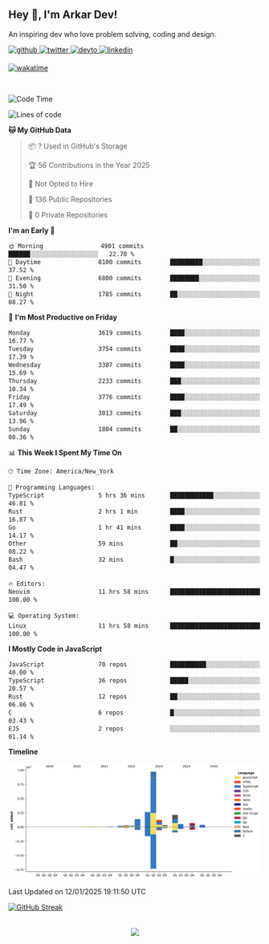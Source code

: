 ## Hey 👋, I'm Arkar Dev!  

An inspiring dev who love problem solving, coding and design.

<a href="https://github.com/Riley1101" target="_blank">
<img src=https://img.shields.io/badge/github-%2324292e.svg?&style=for-the-badge&logo=github&logoColor=white alt=github style="margin-bottom: 5px;" />
</a>
<a href="https://twitter.com/arkardev" target="_blank">
<img src=https://img.shields.io/badge/twitter-%2300acee.svg?&style=for-the-badge&logo=twitter&logoColor=white alt=twitter style="margin-bottom: 5px;" />
</a>
<a href="https://dev.to/riley1101" target="_blank">
<img src=https://img.shields.io/badge/dev.to-%2308090A.svg?&style=for-the-badge&logo=dev.to&logoColor=white alt=devto style="margin-bottom: 5px;" />
</a>
<a href="https://linkedin.com/in/arkar-kaung-myat" target="_blank">
<img src=https://img.shields.io/badge/linkedin-%231E77B5.svg?&style=for-the-badge&logo=linkedin&logoColor=white alt=linkedin style="margin-bottom: 5px;" />
</a>
  
[![wakatime](https://wakatime.com/badge/user/cf23b6e3-75f8-4c04-b0e3-273191c8d2ec.svg)](https://wakatime.com/@cf23b6e3-75f8-4c04-b0e3-273191c8d2ec)

<br/>

<!--START_SECTION:waka-->
![Code Time](http://img.shields.io/badge/Code%20Time-1%2C237%20hrs%2038%20mins-blue)

![Lines of code](https://img.shields.io/badge/From%20Hello%20World%20I%27ve%20Written-19.9%20million%20lines%20of%20code-blue)

**🐱 My GitHub Data** 

> 📦 ? Used in GitHub's Storage 
 > 
> 🏆 56 Contributions in the Year 2025
 > 
> 🚫 Not Opted to Hire
 > 
> 📜 136 Public Repositories 
 > 
> 🔑 0 Private Repositories 
 > 
**I'm an Early 🐤** 

```text
🌞 Morning                4901 commits        ██████░░░░░░░░░░░░░░░░░░░   22.70 % 
🌆 Daytime                8100 commits        █████████░░░░░░░░░░░░░░░░   37.52 % 
🌃 Evening                6800 commits        ████████░░░░░░░░░░░░░░░░░   31.50 % 
🌙 Night                  1785 commits        ██░░░░░░░░░░░░░░░░░░░░░░░   08.27 % 
```
📅 **I'm Most Productive on Friday** 

```text
Monday                   3619 commits        ████░░░░░░░░░░░░░░░░░░░░░   16.77 % 
Tuesday                  3754 commits        ████░░░░░░░░░░░░░░░░░░░░░   17.39 % 
Wednesday                3387 commits        ████░░░░░░░░░░░░░░░░░░░░░   15.69 % 
Thursday                 2233 commits        ███░░░░░░░░░░░░░░░░░░░░░░   10.34 % 
Friday                   3776 commits        ████░░░░░░░░░░░░░░░░░░░░░   17.49 % 
Saturday                 3013 commits        ███░░░░░░░░░░░░░░░░░░░░░░   13.96 % 
Sunday                   1804 commits        ██░░░░░░░░░░░░░░░░░░░░░░░   08.36 % 
```


📊 **This Week I Spent My Time On** 

```text
🕑︎ Time Zone: America/New_York

💬 Programming Languages: 
TypeScript               5 hrs 36 mins       ████████████░░░░░░░░░░░░░   46.81 % 
Rust                     2 hrs 1 min         ████░░░░░░░░░░░░░░░░░░░░░   16.87 % 
Go                       1 hr 41 mins        ████░░░░░░░░░░░░░░░░░░░░░   14.17 % 
Other                    59 mins             ██░░░░░░░░░░░░░░░░░░░░░░░   08.22 % 
Bash                     32 mins             █░░░░░░░░░░░░░░░░░░░░░░░░   04.47 % 

🔥 Editors: 
Neovim                   11 hrs 58 mins      █████████████████████████   100.00 % 

💻 Operating System: 
Linux                    11 hrs 58 mins      █████████████████████████   100.00 % 
```

**I Mostly Code in JavaScript** 

```text
JavaScript               70 repos            ██████████░░░░░░░░░░░░░░░   40.00 % 
TypeScript               36 repos            █████░░░░░░░░░░░░░░░░░░░░   20.57 % 
Rust                     12 repos            ██░░░░░░░░░░░░░░░░░░░░░░░   06.86 % 
C                        6 repos             █░░░░░░░░░░░░░░░░░░░░░░░░   03.43 % 
EJS                      2 repos             ░░░░░░░░░░░░░░░░░░░░░░░░░   01.14 % 
```



**Timeline**

![Lines of Code chart](https://raw.githubusercontent.com/Riley1101/Riley1101/main/assets/bar_graph.png)


 Last Updated on 12/01/2025 19:11:50 UTC
<!--END_SECTION:waka-->

[![GitHub Streak](https://streak-stats.demolab.com?user=Riley1101)](https://git.io/streak-stats)
  
<br/>  
<div align="center">
<img src="https://komarev.com/ghpvc/?username=Riley1101&&style=flat-square" align="center" />
</div>  

